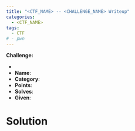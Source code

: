 ```yaml
---
title: "<CTF_NAME> -- <CHALLENGE_NAME> Writeup"
categories:
  - <CTF_NAME>
tags:
  - CTF
# - pwn
---
```


<div class="notice--info">
<strong>Challenge:</strong>
<ul>
<li></li>
<li> <strong>Name</strong>:     <!--fill me--></li>
<li> <strong>Category</strong>: <!--fill me--></li>
<li> <strong>Points</strong>:   <!--fill me--></li>
<li> <strong>Solves</strong>:   <!--fill me--></li>
<li> <strong>Given</strong>:   <!--fill me--></li>
</ul>
</div>

> <!-- Description here -->

# Solution
